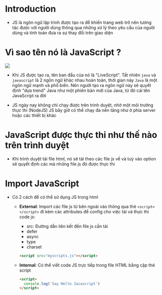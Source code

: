 # Introduction

- JS là ngôn ngữ lập trình được tạo ra để khiến trang web trở nên tương tác được với người dùng thông qua những xử lý theo yêu cầu của người dùng và tính toán đưa ra sự thay đổi trên giao diện

# Vì sao tên nó là JavaScript ?

![](https://techvccloud.mediacdn.vn/2018/11/23/js-15429579443112042672363-crop-1542957949936317424252.png)

- Khi JS được tạo ra, tên ban đầu của nó là "LiveScript". Tất nhiên `java` và `javascript` là 2 ngôn ngữ khác nhau hoàn toàn, thời gian này `Java` là một ngôn ngữ mạnh và phổ biến. Nên người tạo ra ngôn ngữ này sẽ quyết định "dựa trend" Java như một phiên bản mới của Java, từ đó cái tên JavaScript ra đời

- JS ngày nay không chỉ chạy được trên trình duyệt, nhờ một môi trường thực thi (NodeJS) JS bây giờ có thể chạy đa nền tảng như ở phía server hoặc các thiết bị khác

# JavaScript được thực thi như thế nào trên trình duyệt

- Khi trình duyệt tải file html, nó sẽ tải theo các file js về và tuỳ vào option sẽ quyết định các mà những file js đó được thực thi

# Import JavaScript

- Có 2 cách để có thể sử dụng JS trong html

  - **External**: Import các file js từ bên ngoài vào thông qua thẻ `<script></script>` đi kèm các attributes để config cho việc tải và thực thi code js:
    - src: Đường dẫn liên kết đến file js cần tải
    - defer
    - async
    - type
    - charset

    ```html
    <script src="myscripts.js"></script>
    ```
  - **Internal**: Có thể viết code JS trực tiếp trong file HTML bằng cặp thẻ script

    ```html
    <script>
      console.log('Say Hello Jacascript')
    </script>
    ```

